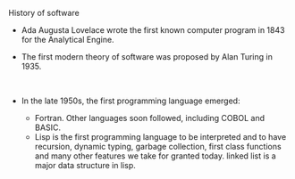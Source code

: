 
History of software

-   Ada Augusta Lovelace wrote the first known computer program in 1843 for the Analytical Engine.


-   The first modern theory of software was proposed by Alan Turing in 1935.

 

-   In the late 1950s, the first programming language emerged:

    -   Fortran. Other languages soon followed, including COBOL and BASIC.
    - Lisp is the first programming language to be interpreted and to have recursion, dynamic typing, garbage collection, first class functions and many other features we take for granted today. linked list is a major data structure in lisp.

 
